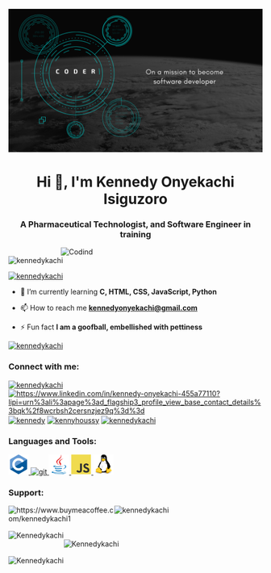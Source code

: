 ![MasterHead](https://raw.githubusercontent.com/tiwarivlog/tiwarivlog/master/code.png)
<h1 align="center">Hi 👋, I'm Kennedy Onyekachi Isiguzoro</h1>
<h3 align="center">A Pharmaceutical Technologist, and Software Engineer in training</h3>
<img align="right" alt="Codind" width="400" src="https://camo.githubusercontent.com/badcc819734aa1adbb9fbca7d9ddee8edf2d0b1654e62e67fbd1ad141203365c/68747470733a2f2f6d65646961342e67697068792e636f6d2f6d656469612f7167515567674143335066763638377150432f67697068792e676966">

<p align="left"> <img src="https://komarev.com/ghpvc/?username=kennedykachi&label=Profile%20views&color=0e75b6&style=flat" alt="kennedykachi" /> </p>

<p align="left"> <a href="https://twitter.com/kennedykachi" target="blank"><img src="https://img.shields.io/twitter/follow/kennedykachi?logo=twitter&style=for-the-badge" alt="kennedykachi" /></a> </p>

- 🌱 I’m currently learning **C, HTML, CSS, JavaScript, Python**

- 📫 How to reach me **kennedyonyekachi@gmail.com**

- ⚡ Fun fact **I am a goofball, embellished with pettiness**

<p align="left"> <a href="https://github.com/ryo-ma/github-profile-trophy"><img src="https://github-profile-trophy.vercel.app/?username=kennedykachi" alt="kennedykachi" /></a> </p>

<h3 align="left">Connect with me:</h3>
<p align="left">
<a href="https://twitter.com/kennedykachi" target="blank"><img align="center" src="https://raw.githubusercontent.com/rahuldkjain/github-profile-readme-generator/master/src/images/icons/Social/twitter.svg" alt="kennedykachi" height="30" width="40" /></a>
<a href="https://www.linkedin.com/in/kennedy-onyekachi-455a77110" lipi=urn%3ali%3apage%3ad_flagship3_profile_view_base_contact_details%3bqk%2f8wcrbsh2cersnzjez9q%3d%3d" target="blank"><img align="center" src="https://raw.githubusercontent.com/rahuldkjain/github-profile-readme-generator/master/src/images/icons/Social/linked-in-alt.svg" alt="https://www.linkedin.com/in/kennedy-onyekachi-455a77110?lipi=urn%3ali%3apage%3ad_flagship3_profile_view_base_contact_details%3bqk%2f8wcrbsh2cersnzjez9q%3d%3d" height="30" width="40" /></a>
<a href="https://stackoverflow.com/users/20675618/kennedy" target="blank"><img align="center" src="https://raw.githubusercontent.com/rahuldkjain/github-profile-readme-generator/master/src/images/icons/Social/stack-overflow.svg" alt="kennedy" height="30" width="40" /></a>
<a href="https://fb.com/kennyhoussy" target="blank"><img align="center" src="https://raw.githubusercontent.com/rahuldkjain/github-profile-readme-generator/master/src/images/icons/Social/facebook.svg" alt="kennyhoussy" height="30" width="40" /></a>
<a href="https://instagram.com/kennedykachi" target="blank"><img align="center" src="https://raw.githubusercontent.com/rahuldkjain/github-profile-readme-generator/master/src/images/icons/Social/instagram.svg" alt="kennedykachi" height="30" width="40" /></a>
</p>

<h3 align="left">Languages and Tools:</h3>
<p align="left"> <a href="https://www.cprogramming.com/" target="_blank" rel="noreferrer"> <img src="https://raw.githubusercontent.com/devicons/devicon/master/icons/c/c-original.svg" alt="c" width="40" height="40"/> </a> <a href="https://git-scm.com/" target="_blank" rel="noreferrer"> <img src="https://www.vectorlogo.zone/logos/git-scm/git-scm-icon.svg" alt="git" width="40" height="40"/> </a> <a href="https://www.java.com" target="_blank" rel="noreferrer"> <img src="https://raw.githubusercontent.com/devicons/devicon/master/icons/java/java-original.svg" alt="java" width="40" height="40"/> </a> <a href="https://developer.mozilla.org/en-US/docs/Web/JavaScript" target="_blank" rel="noreferrer"> <img src="https://raw.githubusercontent.com/devicons/devicon/master/icons/javascript/javascript-original.svg" alt="javascript" width="40" height="40"/> </a> <a href="https://www.linux.org/" target="_blank" rel="noreferrer"> <img src="https://raw.githubusercontent.com/devicons/devicon/master/icons/linux/linux-original.svg" alt="linux" width="40" height="40"/> </a> </p>

<h3 align="left">Support:</h3>
<p><a href="https://www.buymeacoffee.com/kennedykachi1"> <img align="left" src="https://cdn.buymeacoffee.com/buttons/v2/default-yellow.png" height="50" width="210" alt="https://www.buymeacoffee.com/kennedykachi1" /></a><a href="https://ko-fi.com/kennedykachi"> <img align="left" src="https://cdn.ko-fi.com/cdn/kofi3.png?v=3" height="50" width="210" alt="kennedykachi" /></a></p><br><br></p>

<p><img align="left" src="https://github-readme-stats.vercel.app/api/top-langs?username=Kennedykachi&show_icons=true&locale=en&layout=compact&theme=tokyonight" alt="Kennedykachi" /></p>

<p>&nbsp;<img align="center" src="https://github-readme-stats.vercel.app/api?username=Kennedykachi&show_icons=true&locale=en&theme=tokyonight" alt="Kennedykachi" /></p>

<p><img align="center" src="https://github-readme-streak-stats.herokuapp.com/?user=Kennedykachi&&theme=tokyonight" alt="Kennedykachi" /></p>
